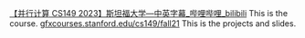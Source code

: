 [【并行计算 CS149 2023】斯坦福大学—中英字幕_哔哩哔哩_bilibili](https://www.bilibili.com/video/BV1du17YfE5G/?spm_id_from=333.999.0.0&vd_source=2847cae750cf9ece332a6e9a4b80087c)
This is the course.
[gfxcourses.stanford.edu/cs149/fall21](https://gfxcourses.stanford.edu/cs149/fall21)
This is the projects and slides.